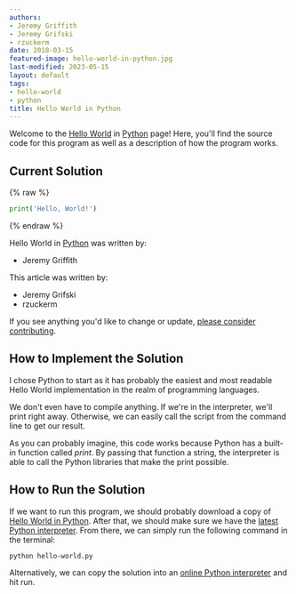 ```yaml
---
authors:
- Jeremy Griffith
- Jeremy Grifski
- rzuckerm
date: 2018-03-15
featured-image: hello-world-in-python.jpg
last-modified: 2023-05-15
layout: default
tags:
- hello-world
- python
title: Hello World in Python
---
```


Welcome to the [Hello World](https://sampleprograms.io/projects/hello-world) in [Python](https://sampleprograms.io/languages/python) page! Here, you'll find the source code for this program as well as a description of how the program works.

## Current Solution

{% raw %}

```python
print('Hello, World!')

```

{% endraw %}

Hello World in [Python](https://sampleprograms.io/languages/python) was written by:

- Jeremy Griffith

This article was written by:

- Jeremy Grifski
- rzuckerm

If you see anything you'd like to change or update, [please consider contributing](https://github.com/TheRenegadeCoder/sample-programs).

## How to Implement the Solution

I chose Python to start as it has probably the easiest and most readable 
Hello World implementation in the realm of programming languages.

We don't even have to compile anything. If we're in 
the interpreter, we'll print right away. Otherwise, we can easily call the 
script from the command line to get our result.

As you can probably imagine, this code works because Python has a built-in 
function called *print*. By passing that function a string, the interpreter 
is able to call the Python libraries that make the print possible.


## How to Run the Solution

If we want to run this program, we should probably download a copy of
[Hello World in Python][1]. After that, we should make sure we have the
[latest Python interpreter][2]. From there, we can simply run the following
command in the terminal:

```console
python hello-world.py
```

Alternatively, we can copy the solution into an [online Python interpreter][3]
and hit run.

[1]: https://github.com/TheRenegadeCoder/sample-programs/blob/main/archive/p/python/hello_world.py
[2]: https://www.python.org/downloads/
[3]: https://www.online-python.com/
